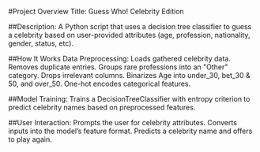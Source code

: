 #Project Overview
Title: Guess Who! Celebrity Edition

##Description: 
A Python script that uses a decision tree classifier to guess a celebrity based on user-provided attributes (age, profession, nationality, gender, status, etc).

##How It Works
Data Preprocessing:
Loads gathered celebrity data.
Removes duplicate entries.
Groups rare professions into an "Other" category.
Drops irrelevant columns.
Binarizes Age into under_30, bet_30 & 50, and over_50.
One-hot encodes categorical features.

##Model Training:
Trains a DecisionTreeClassifier with entropy criterion to predict celebrity names based on preprocessed features.

##User Interaction:
Prompts the user for celebrity attributes.
Converts inputs into the model’s feature format.
Predicts a celebrity name and offers to play again.